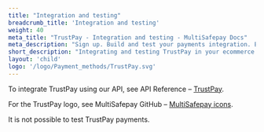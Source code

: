 ```yaml
---
title: "Integration and testing"
breadcrumb_title: 'Integration and testing'
weight: 40
meta_title: "TrustPay - Integration and testing - MultiSafepay Docs"
meta_description: "Sign up. Build and test your payments integration. Explore our products and services. Use our API Reference, SDKs, and wrappers. Get support."
short_description: "Integrating and testing TrustPay in your ecommerce platform"
layout: 'child'
logo: '/logo/Payment_methods/TrustPay.svg'
---
```


To integrate TrustPay using our API, see API Reference – [TrustPay](/api/#trustpay).

For the TrustPay logo, see MultiSafepay GitHub – [MultiSafepay icons](https://github.com/MultiSafepay/MultiSafepay-icons).

It is not possible to test TrustPay payments.
